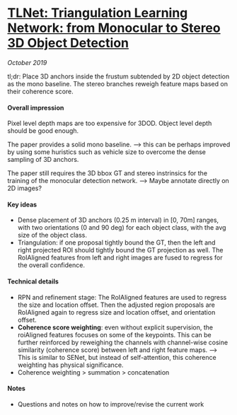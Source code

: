 # [TLNet: Triangulation Learning Network: from Monocular to Stereo 3D Object Detection](https://arxiv.org/abs/1906.01193)

_October 2019_

tl;dr: Place 3D anchors inside the frustum subtended by 2D object detection as the mono baseline. The stereo branches reweigh feature maps based on their coherence score.

#### Overall impression
Pixel level depth maps are too expensive for 3DOD. Object level depth should be good enough.

The paper provides a solid mono baseline. --> this can be perhaps improved by using some huristics such as vehicle size to overcome the dense sampling of 3D anchors.

The paper still requires the 3D bbox GT and stereo instrinsics for the training of the monocular detection network. --> Maybe annotate directly on 2D images?

#### Key ideas
- Dense placement of 3D anchors (0.25 m interval) in [0, 70m] ranges, with two orientations (0 and 90 deg) for each object class, with the avg size of the object class.
- Triangulation: if one proposal tightly bound the GT, then the left and right projected ROI should tightly bound the GT projection as well. The RoIAligned features from left and right images are fused to regress for the overall confidence.

#### Technical details
- RPN and refinement stage: The RoIAligned features are used to regress the size and location offset. Then the adjusted region proposals are RoIAligned again to regress size and location offset, and orientation offset. 
- **Coherence score weighting**: even without explicit supervision, the roiAligned features focuses on some of the keypoints. This can be further reinforced by reweighing the channels with channel-wise cosine similarity (coherence score) between left and right feature maps. --> This is similar to SENet, but instead of self-attention, this coherence weighting has physical significance.
- Coherence weighting > summation > concatenation

#### Notes
- Questions and notes on how to improve/revise the current work  

